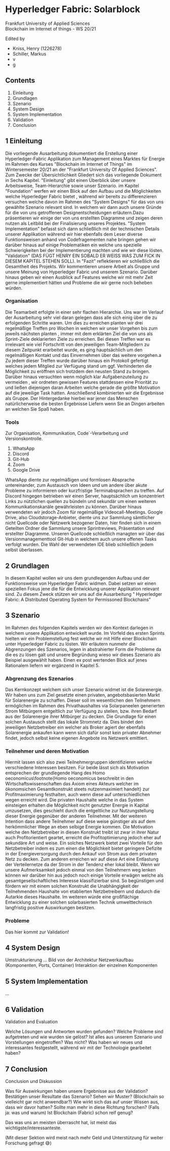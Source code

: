 # Hyperledger Fabric: Solarblock
Frankfurt University of Applied Sciences  
Blockchain im Internet of things - WS 20/21


Edited by
* Kniss, Henry (1226278)
* Schiller, Markus
* v
* g

## Contents
1. Einleitung
1. Grundlagen
1. Szenario
1. System Design
1. System Implementation 
1. Validation
1. Conclusion

## 1 Einleitung
Die vorliegende Ausarbeitung dokumentiert die  Erstellung einer Hyperledger-Fabric Applikation zum Management eines Marktes für Energie im Rahmen des Kurses "Blockchain im Internet of Things" im Wintersemester 20/21 an der "Frankfurt University Of Applied Sciences". Zum Zwecke der Übersichtlichkeit Gliedert sich das vorliegende Dokument in Sechs Kapitel. "Einleitung" gibt einen Überblick über unsere Arbeitsweise, Team-Hierarchie sowie unser Szenario. im Kapitel "Foundation" werfen wir einen Blick auf den Aufbau und die Möglichkeiten welche Hyperledger Fabric bietet , während wir bereits zu differenzieren versuchen welche davon im Rahmen des "System Designs" für das von uns gewählte Szenario relevant sind. In welchem wir dann auch unsere Gründe für die von uns getroffenen Designentscheidungen erläutern.Dazu präsentieren wir einige der von uns erstellten Diagramme und zeigen deren nutzen als Leitbild bei der Finalisierung unseres Projektes. "System Implementation" befasst sich dann schließlich mit der technischen Details unserer Applikation während wir hier ebenfalls dem Leser diverse Funktionsweisen anhand von Codefragementen nahe bringen gehen wir darüber hinaus auf einige Problematiken ein welche uns spezielle Schwierigkeiten bei der Implementierung machten und wie wir diese lösten. "Validation" (DAS FÜGT HENRY EIN SOBALD ER WEISS WAS ZUM FICK IN DIESEM KAPITEL STEHEN SOLL). In "Fazit" reflektieren wir schließlich die Gesamtheit des Projekts. Wir kommentieren unsere Arbeit als Gruppe und unsere Meinung von Hyperledger Fabric und unserem Szenario. Darüber hinaus geben wir einen Ausblick auf Features welche wir mit mehr Zeit gerne implementiert hätten und Probleme die wir gerne noch beheben würden.

### Organisation

Die Teamarbeit erfolgte in einer sehr flachen Hierarchie. Uns war im Verlauf der Ausarbeitung sehr viel daran gelegen dass alle sich einig über die zu erfolgenden Schritte  waren. Um dies zu erreichen planten wir drei regelmäßige Treffen pro Wochen in welchen wir unser Vorgehen bis zum jeweils nächsten planten , immer mit dem erklärten Ziel die von uns als Sprint-Ziele deklarierten Ziele zu erreichen. Bei diesen Treffen war es irrelevant wie viel Fortschritt von den jeweiligen Team-Mitgliedern zu diesem Zeitpunkt erarbeitet wurde, es ging hauptsächlich um den regelmäßigen Kontakt und das Einvernehmen über das weitere vorgehen.a Zu jedem dieser Treffen wurde darüber hinaus ein Protokoll gefertigt welches jedem Mitglied zur Verfügung stand um ggf. Verhinderten die Möglichkeit zu eröffnen sich trotzdem den neusten Stand zu bringen. Darüber hinaus versuchten wenn möglich klar Aufgabenzuteilung zu vermeiden , wir ordneten gewissen Features stattdessen eine Priorität zu und ließen diejenigen daran Arbeiten welche gerade die größte Motivation auf die jeweilige Task hatten. Anschließend kombinierten wir die Ergebnisse  als Gruppe. Der Hintergedanke hierbei war jener das Menschen natürlicherweise die besten Ergebnisse Liefern wenn Sie an Dingen arbeiten an welchen Sie Spaß haben.

### Tools
Zur Organisation, Kommunikation, Code´-Verarbeitung und Versionskontrolle.

1. WhatsApp
1. Discord
1. Git-Hub
1. Zoom
1. Google Drive

WhatsApp diente zur regelmäßigen und formlosen Absprache untereinander, zum Austausch von Ideen und um andere über akute Probleme zu informieren oder kurzfristige Terminabsprachen zu treffen. Auf Discord hingegen betrieben wir einen Server, hauptsächlich um konzentriert Links zu nützlichen quellen zu bündeln und sekundär um einen weiteren Kommunikationskanäle gewährleisten zu können. Darüber hinaus verwendeten wir jedoch Zoom für regelmäßige Videocall-Meetings. Google Drive, also Cloudstorage-Anbieter, diente uns zur Sammlung sämtlicher nicht Quellcode oder Netzwerk bezogener Daten, hier finden sich in einem Geteilten Ordner die Sammlung unsere Sprintreviews, Präsentation und erstellter Diagramme. Unseren Quellcode schließlich managten wir über das Versionmanagementtool Git-Hub in welchem auch unsere offenen Tasks verfolgt wurden. Die Wahl der verwendeten IDE blieb schließlich jedem selbst überlassen.

## 2 Grundlagen
In diesem Kapitel wollen wir uns dem grundlegenden Aufbau und der Funktionsweise von Hyperledger Fabric widmen. Dabei setzen wir einen speziellen Fokus jene die für die Entwicklung unserer Applikation relevant sind. Zu diesem Zweck stützen wir uns auf die Ausarbeitung " Hyperledger Fabric: A Distributed Operating System for Permissoned Blockchains"

## 3 Szenario
Im Rahmen des folgenden Kapitels werden wir den Kontext darlegen in welchem unsere Applikation entwickelt wurde. Im Vorfeld des ersten Sprints hielten wir ein Problemstellung fest welche wir mit Hilfe einer Blockchain unter Hyperledger Fabric zu lösten. Wir erläutern nunmehr die Abgrenzungen des Szenarios, legen in abstrahierter Form die Probleme da die es zu lösen galt und unsere  Begründung wieso wir dieses Szenario als Beispiel ausgewählt haben.  Einen ex post wertenden Blick auf jenes Rationalem liefern wir ergänzend in Kapitel 5.

### Abgrenzung des Szenarios
Das Kernkonzept welchem sich unser Szenario widmet ist die Solarenergie. Wir haben uns zum Ziel gesetzte einen privaten, angebotsbasierten Markt für Solarenergie zu schaffen. Dieser soll im wesentlichen den Teilnehmern ermöglichen im Rahmen des Privathaushaltes via Solarpaneelen generierten Strom Mitbürgern entgeltlich zur Verfügung zu stellen, bzw. ihren Bedarf aus der Solarenergie ihrer Mitbürger zu decken. Die Grundlage für einen solchen Austausch stellt das lokale Stromnetz da. Dies bindet den jeweiligen Netzbetreiber ein welcher als Broker agiert der ebenfalls Solarenergie ankaufen kann wenn sich dafür sonst kein privater Abnehmer findet, jedoch selbst keine eigenen Angebote ins Netzwerk emittiert.

### Teilnehmer und deren Motivation
Hiermit lassen sich also zwei Teilnehmergruppen identifizieren welche verschiedene Interessen besitzen. Für beide lässt sich als Motivation entsprechen der grundlegende Hang des Homo oeconomicus\footnote{Homo oeconomicus beschreibt in den Wirtschaftswissenschaften das Axiom eines Akteurs welcher im ökonomsichen Gesamtkonstrukt steets nutzenmaximiert handelt} zur Profitmaximierung festhalten, auch wenn diese auf unterschiedlichen wegen erreicht wird. Die privaten Haushalte welche in das System einsteigen erhalten die Möglichkeit nicht genutzter Energie in Kapital umzusetzen, dies geschieht durch die entgeltliche zur Nutzungstellung dieser Energie gegenüber der anderen Teilnehmer.  Mit der weiteren Intention dass andere Teilnehmer auf diese weise günstiger als auf dem herkömmlicher Wege an eben selbige Energie kommen. Die Motivation welche den Netzbetreiber in diesen Konstrukt treibt ist zwar in ihrer Natur auch Profitorientiert geartet, erreicht die Profitoptimierung jedoch eher auf sekundäre Art und weise.  Ein solches Netzwerk bietet zwei Vorteile für den Netzbetreiber indem es zum einen die Möglichkeit bietet geringere Defizite in der Energieversorgung durch den Ankauf von Strom aus dem privaten Netz zu decken. Zum anderen erreichen wir auf diese Art eine Entlastung der Verteilernetze da der Strom in der Tendenz eher lokal bleibt. Wenn wir unsere Aufmerksamkeit jedoch einmal von den Teilnehmern weg lenken können wir darüber hin aus jedoch noch einige Vorteile erwägen welche als gesamtgesellschaftliches Interesse klassifizierbar sind. So begünstigen und fördern wir mit einem solchen  Konstrukt die Unabhängigkeit der Teilnehmenden Haushalte von etablierten Netzbetreibern und dadurch die Autarkie dieses Haushalte. Im weiteren würde eine großflächige Entwicklung zu einer solchen solarbasierten Technik umwelttechnisch langfristig positive Auswirkungen besitzen.

### Probleme
Das hier kommt zur Validation!


## 4 System Design
Umstrukturierung
...
Bild von der Architektur
Netzwerkaufbau (Komponenten, Ports, Container)
Interaktion der einzelnen Komponenten

## 5 System Implementation 
...

## 6 Validation
Validation and Evaluation

Welche Lösungen und Antworten wurden gefunden?
Welche Probleme sind aufgetreten und wie wurden sie gelöst?
Ist alles aus unserem Szenario und Vorstellungen eingetroffen? Was nicht?
Was haben wir neues und interessantes festgestellt, während wir mit der Technologie gearbeitet haben?

## 7 Conclusion
Conclusion und Diskussion

Was für Auswirkungen haben unsere Ergebnisse aus der Validation?
Bestätigen unser Resultate das Szenario?
Sehen wir Muster? (Blockchain so vielleicht gar nicht anwendbar?)
Wie wirkt sich das auf unser Wissen aus, dass wir davor hatten?
Sollte man mehr in diese Richtung forschen? (Falls ja: was und warum)
Ist Blockchain (Fabric) schon reif genug?

Das was uns an meisten überrascht hat, ist meist das wichtigste/interessanteste.

(Mit dieser Sektion wird meist nach mehr Geld und Unterstützung für weiter Forschung gefragt 😅)
